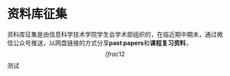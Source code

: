 # 资料库征集
资料库征集是由信息科学技术学院学生会学术部组织的，在临近期中期末，通过微信公众号推送，以网盘链接的方式分享**past papers**和**课程复习资料**，$$/frac{1}{2}$$测试
